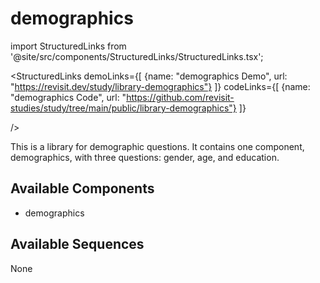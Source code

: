 
# demographics

import StructuredLinks from '@site/src/components/StructuredLinks/StructuredLinks.tsx';
  
  <StructuredLinks
      demoLinks={[
        {name: "demographics Demo", url: "https://revisit.dev/study/library-demographics"}
      ]}
      codeLinks={[
        {name: "demographics Code", url: "https://github.com/revisit-studies/study/tree/main/public/library-demographics"}
      ]}
      
  />



This is a library for demographic questions. It contains one component, demographics, with three questions: gender, age, and education.









## Available Components

- demographics

## Available Sequences

None



